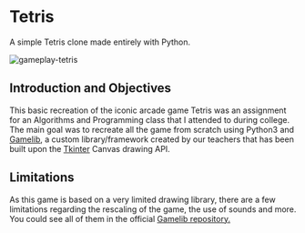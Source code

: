 # Tetris
A simple Tetris clone made entirely with Python.

![gameplay-tetris](https://user-images.githubusercontent.com/20289234/116833677-f50f6800-ab90-11eb-8a44-f469faf87beb.gif)


## Introduction and Objectives 
This basic recreation of the iconic arcade game Tetris was an assignment for an Algorithms and Programming class that I attended to during college. The main goal was to recreate all the game from scratch using Python3 and [Gamelib](https://github.com/dessaya/python-gamelib), a custom library/framework created by our teachers that has been built upon the [Tkinter](https://docs.python.org/3/library/tkinter.html) Canvas drawing API.

## Limitations
As this game is based on a very limited drawing library, there are a few limitations regarding the rescaling of the game, the use of sounds and more. You could see all of them in the official [Gamelib repository.](https://github.com/dessaya/python-gamelib)

